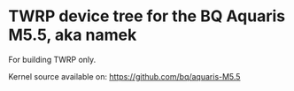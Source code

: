 TWRP device tree for the BQ Aquaris M5.5, aka namek
========================================================

For building TWRP only.

Kernel source available on: https://github.com/bq/aquaris-M5.5
